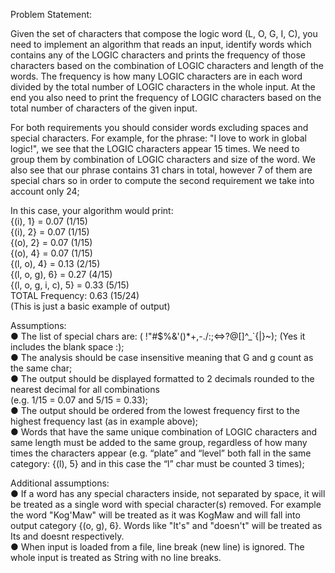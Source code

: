 Problem Statement:

Given the set of characters that compose the logic word (L, O, G, I, C), you need to implement an algorithm that
reads an input, identify words which contains any of the LOGIC characters and prints the frequency of those
characters based on the combination of LOGIC characters and length of the words. The frequency is how many
LOGIC characters are in each word divided by the total number of LOGIC characters in the whole input. At the end
you also need to print the frequency of LOGIC characters based on the total number of characters of the given input.  

For both requirements you should consider words excluding spaces and special characters.
For example, for the phrase: "I love to work in global logic!", we see that the LOGIC characters appear 15 times. We
need to group them by combination of LOGIC characters and size of the word. We also see that our phrase contains
31 chars in total, however 7 of them are special chars so in order to compute the second requirement we take into
account only 24;

In this case, your algorithm would print:  
{(i), 1} = 0.07 (1/15)  
{(i), 2} = 0.07 (1/15)  
{(o), 2} = 0.07 (1/15)  
{(o), 4} = 0.07 (1/15)  
{(l, o), 4} = 0.13 (2/15)  
{(l, o, g), 6} = 0.27 (4/15)  
{(l, o, g, i, c), 5} = 0.33 (5/15)  
TOTAL Frequency: 0.63 (15/24)  
(This is just a basic example of output)  

Assumptions:  
● The list of special chars are: ( !"#$%&'()*+,-./:;<=>?@[\]^_`{|}~); (Yes it includes the blank
space :);  
● The analysis should be case insensitive meaning that G and g count as the same char;  
● The output should be displayed formatted to 2 decimals rounded to the nearest decimal for all combinations  
(e.g. 1/15 = 0.07 and 5/15 = 0.33);  
● The output should be ordered from the lowest frequency first to the highest frequency last (as in example
above);  
● Words that have the same unique combination of LOGIC characters and same length must be added to the
same group, regardless of how many times the characters appear (e.g. “plate” and “level” both fall in the
same category: {(l), 5} and in this case the “l” char must be counted 3 times);

Additional assumptions:  
● If a word has any special characters inside, not separated by space, it will be treated as a single word 
with special character(s) removed. For example the word "Kog'Maw" will be treated as it was KogMaw and will fall into
output category {(o, g), 6}. Words like "It's" and "doesn't" will be treated as Its and doesnt respectively.  
● When input is loaded from a file, line break (new line) is ignored. 
The whole input is treated as String with no line breaks.